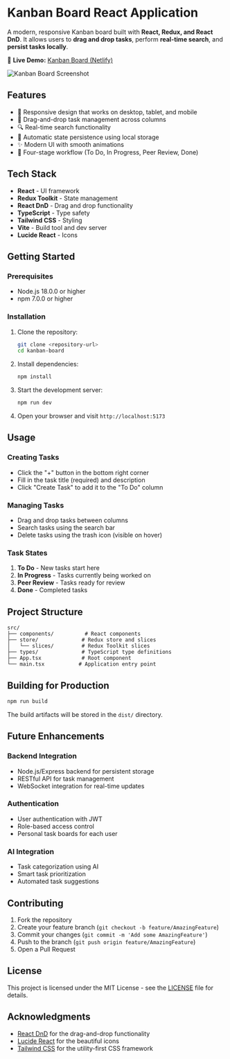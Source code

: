 # Kanban Board React Application

A modern, responsive Kanban board built with **React, Redux, and React DnD**. It allows users to **drag and drop tasks**, perform **real-time search**, and **persist tasks locally**.

🔗 **Live Demo:** [Kanban Board (Netlify)](https://67cddf105e0d2d725fc653c9--dapper-lamington-080b26.netlify.app/)  



![Kanban Board Screenshot](images/Screenshot-2025-03-15-153531.png)

## Features

- 📱 Responsive design that works on desktop, tablet, and mobile
- 🔄 Drag-and-drop task management across columns
- 🔍 Real-time search functionality
- 💾 Automatic state persistence using local storage
- ✨ Modern UI with smooth animations
- 🎯 Four-stage workflow (To Do, In Progress, Peer Review, Done)

## Tech Stack

- **React** - UI framework
- **Redux Toolkit** - State management
- **React DnD** - Drag and drop functionality
- **TypeScript** - Type safety
- **Tailwind CSS** - Styling
- **Vite** - Build tool and dev server
- **Lucide React** - Icons

## Getting Started

### Prerequisites

- Node.js 18.0.0 or higher
- npm 7.0.0 or higher

### Installation

1. Clone the repository:
   ```bash
   git clone <repository-url>
   cd kanban-board
   ```

2. Install dependencies:
   ```bash
   npm install
   ```

3. Start the development server:
   ```bash
   npm run dev
   ```

4. Open your browser and visit `http://localhost:5173`

## Usage

### Creating Tasks
- Click the "+" button in the bottom right corner
- Fill in the task title (required) and description
- Click "Create Task" to add it to the "To Do" column

### Managing Tasks
- Drag and drop tasks between columns
- Search tasks using the search bar
- Delete tasks using the trash icon (visible on hover)

### Task States
1. **To Do** - New tasks start here
2. **In Progress** - Tasks currently being worked on
3. **Peer Review** - Tasks ready for review
4. **Done** - Completed tasks

## Project Structure

```
src/
├── components/          # React components
├── store/              # Redux store and slices
│   └── slices/         # Redux Toolkit slices
├── types/              # TypeScript type definitions
├── App.tsx             # Root component
└── main.tsx           # Application entry point
```

## Building for Production

```bash
npm run build
```

The build artifacts will be stored in the `dist/` directory.

## Future Enhancements

### Backend Integration
- Node.js/Express backend for persistent storage
- RESTful API for task management
- WebSocket integration for real-time updates

### Authentication
- User authentication with JWT
- Role-based access control
- Personal task boards for each user

### AI Integration
- Task categorization using AI
- Smart task prioritization
- Automated task suggestions

## Contributing

1. Fork the repository
2. Create your feature branch (`git checkout -b feature/AmazingFeature`)
3. Commit your changes (`git commit -m 'Add some AmazingFeature'`)
4. Push to the branch (`git push origin feature/AmazingFeature`)
5. Open a Pull Request

## License

This project is licensed under the MIT License - see the [LICENSE](LICENSE) file for details.

## Acknowledgments

- [React DnD](https://react-dnd.github.io/react-dnd/) for the drag-and-drop functionality
- [Lucide React](https://lucide.dev/) for the beautiful icons
- [Tailwind CSS](https://tailwindcss.com/) for the utility-first CSS framework
